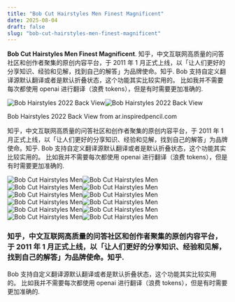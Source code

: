 ```yaml
---
title: "Bob Cut Hairstyles Men Finest Magnificent"
date: 2025-08-04
draft: false
slug: "bob-cut-hairstyles-men-finest-magnificent" 
---
```


**Bob Cut Hairstyles Men Finest Magnificent**. 知乎，中文互联网高质量的问答社区和创作者聚集的原创内容平台，于 2011 年 1 月正式上线，以「让人们更好的分享知识、经验和见解，找到自己的解答」为品牌使命。知乎. Bob 支持自定义翻译源默认翻译或者是默认折叠状态，这个功能其实比较实用的。 比如我并不需要每次都使用 openai 进行翻译（浪费 tokens），但是有时需要更加准确的.

![Bob Hairstyles 2022 Back View](https://menhairstylesworld.com/wp-content/uploads/2022/12/50-Coolest-Bob-Haircut-Ideas-for-Men-in-2022.jpg)![Bob Hairstyles 2022 Back View](https://menhairstylesworld.com/wp-content/uploads/2022/12/50-Coolest-Bob-Haircut-Ideas-for-Men-in-2022.jpg)

Bob Hairstyles 2022 Back View from ar.inspiredpencil.com

知乎，中文互联网高质量的问答社区和创作者聚集的原创内容平台，于 2011 年 1 月正式上线，以「让人们更好的分享知识、经验和见解，找到自己的解答」为品牌使命。知乎. Bob 支持自定义翻译源默认翻译或者是默认折叠状态，这个功能其实比较实用的。 比如我并不需要每次都使用 openai 进行翻译（浪费 tokens），但是有时需要更加准确的.

![Bob Cut Hairstyles Men ](https://i.pinimg.com/736x/05/12/e3/0512e366c75634d179487320d08c1f95.jpg " Short Bob Haircut for Men")![Bob Cut Hairstyles Men ](https://i.pinimg.com/originals/40/bb/23/40bb2345b259bcc926e7ec749b50cb8e.jpg " Men's bob haircut Bob style haircuts, Bobs haircuts, Tan skin blonde hair")![Bob Cut Hairstyles Men ](https://hairstylecamp.com/wp-content/uploads/blonde-bob-for-men.jpg " 20 Stylish Bob Haircuts for Men in 2024 HairstyleCamp")![Bob Cut Hairstyles Men ](https://i.pinimg.com/originals/c8/5a/6a/c85a6a6b0bd61ba19eddece9446658dc.jpg " Bob Cut Hairstyle For Men")![Bob Cut Hairstyles Men ](https://eo54oy2xq6y.exactdn.com/wp-content/uploads/2023/05/Mens-Bob-Haircut-7.jpg " 18 Stylish Men's Bob Haircut For The Modern Man 2025")![Bob Cut Hairstyles Men ](https://i.styleoholic.com/2023/05/a-beautiful-layered-brown-long-bob-with-bleached-locks-and-side-part-is-a-cool-and-chic-idea-add-a-beard-and-an-ultimate-look-is-done.jpg " 25 Edgy And Bold Man Bob Haircut Ideas Styleoholic")![Bob Cut Hairstyles Men ](https://menhairstylesworld.com/wp-content/uploads/2022/12/50-Coolest-Bob-Haircut-Ideas-for-Men-in-2022.jpg " Bob Hairstyles 2022 Back View")![Bob Cut Hairstyles Men ](https://barbarianstyle.net/wp-content/uploads/2016/02/Bob-haircut-for-men.jpg " Best haircuts for men")![Bob Cut Hairstyles Men ](https://i.pinimg.com/originals/f3/da/32/f3da325471ff3e3990be659dc029ca66.jpg " 2017onduladobobhairstylesformen Haircuts for men, Cool")![Bob Cut Hairstyles Men ](https://hairstylesfeed.com/wp-content/uploads/2023/05/Bob-Cut-with-Straight-Bangs.jpg " 24 Jawdropping Bob Haircuts For Men In 2024")![Bob Cut Hairstyles Men ](https://i.styleoholic.com/2023/05/a-cool-chin-length-bob-with-side-part-blonde-balayage-a-bit-of-waves-is-a-stylish-and-relaxed-hair-idea.jpg " 25 Edgy And Bold Man Bob Haircut Ideas Styleoholic")![Bob Cut Hairstyles Men ](https://hairstylecamp.com/wp-content/uploads/bob-haircut-for-asian-men.jpg " 20 Stylish Bob Haircuts for Men in 2024 HairstyleCamp")

### 知乎，中文互联网高质量的问答社区和创作者聚集的原创内容平台，于 2011 年 1 月正式上线，以「让人们更好的分享知识、经验和见解，找到自己的解答」为品牌使命。知乎.

Bob 支持自定义翻译源默认翻译或者是默认折叠状态，这个功能其实比较实用的。 比如我并不需要每次都使用 openai 进行翻译（浪费 tokens），但是有时需要更加准确的.